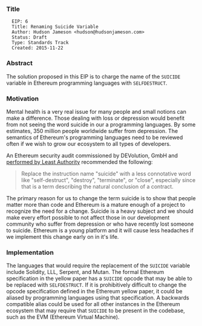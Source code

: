 ### Title

      EIP: 6
      Title: Renaming Suicide Variable
      Author: Hudson Jameson <hudson@hudsonjameson.com>
      Status: Draft
      Type: Standards Track
      Created: 2015-11-22

### Abstract
The solution proposed in this EIP is to charge the name of the `SUICIDE` variable in Ethereum programming languages with `SELFDESTRUCT`.

### Motivation
Mental health is a very real issue for many people and small notions can make a difference. Those dealing with loss or depression would benefit from not seeing the word suicide in our a programming languages. By some estimates, 350 million people worldwide suffer from depression. The semantics of Ethereum's programming languages need to be reviewed often if we wish to grow our ecosystem to all types of developers.

An Ethereum security audit commissioned by DEVolution, GmbH and [performed by Least Authority](https://github.com/LeastAuthority/ethereum-analyses/blob/master/README.md) recommended the following:
> Replace the instruction name "suicide" with a less connotative word like "self-destruct", "destroy", "terminate", or "close", especially since that is a term describing the natural conclusion of a contract.

The primary reason for us to change the term suicide is to show that people matter more than code and Ethereum is a mature enough of a project to recognize the need for a change. Suicide is a heavy subject and we should make every effort possible to not affect those in our development community who suffer from depression or who have recently lost someone to suicide. Ethereum is a young platform and it will cause less headaches if we implement this change early on in it's life.

### Implementation
The languages that would require the replacement of the `SUICIDE` variable include Solidity, LLL, Serpent, and Mutan. The formal Ethereum specification in the yellow paper has a `SUICIDE` opcode that may be able to be replaced with `SELFDESTRUCT`. If it is prohibitively difficult to change the opcode specification defined in the Ethereum yellow paper, it could be aliased by programming languages using that specification. A backwards compatible alias could be used for all other instances in the Ethereum ecosystem that may require that `SUICIDE` to be present in the codebase, such as the EVM (Ethereum Virtual Machine).